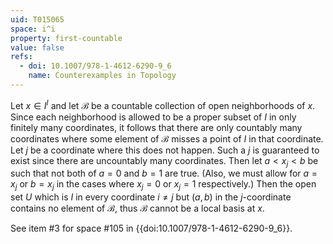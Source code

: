```yaml
---
uid: T015065
space: i^i
property: first-countable
value: false
refs:
  - doi: 10.1007/978-1-4612-6290-9_6
    name: Counterexamples in Topology
---
```

Let $x\in I^I$ and let $\mathcal{B}$ be a countable collection of open neighborhoods of $x$.  Since each neighborhood is allowed to be a proper subset of $I$ in only finitely many coordinates, it follows that there are only countably many coordinates where some element of $\mathcal{B}$ misses a point of $I$ in that coordinate.  Let $j$ be a coordinate where this does not happen.  Such a $j$ is guaranteed to exist since there are uncountably many coordinates.  Then let $a < x_j < b$ be such that not both of $a=0$ and $b=1$ are true.  (Also, we must allow for $a=x_j$ or $b=x_j$ in the cases where $x_j=0$ or $x_j=1$ respectively.)  Then the open set $U$ which is $I$ in every coordinate $i\ne j$ but $(a,b)$ in the $j$-coordinate contains no element of $\mathcal{B}$, thus $\mathcal{B}$ cannot be a local basis at $x$.

See item #3 for space #105 in {{doi:10.1007/978-1-4612-6290-9_6}}.
